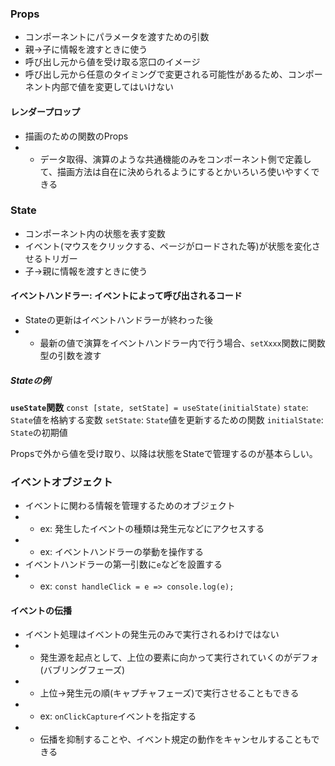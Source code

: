 ### Props
- コンポーネントにパラメータを渡すための引数
- 親→子に情報を渡すときに使う
- 呼び出し元から値を受け取る窓口のイメージ
- 呼び出し元から任意のタイミングで変更される可能性があるため、コンポーネント内部で値を変更してはいけない

#### レンダープロップ
- 描画のための関数のProps
- - データ取得、演算のような共通機能のみをコンポーネント側で定義して、描画方法は自在に決められるようにするとかいろいろ使いやすくできる


### State
- コンポーネント内の状態を表す変数
- イベント(マウスをクリックする、ページがロードされた等)が状態を変化させるトリガー
- 子→親に情報を渡すときに使う

#### イベントハンドラー: イベントによって呼び出されるコード
- Stateの更新はイベントハンドラーが終わった後
- - 最新の値で演算をイベントハンドラー内で行う場合、`setXxxx`関数に関数型の引数を渡す

##### Stateの例
**`useState`関数**
`const [state, setState] = useState(initialState)`
`state`: `State`値を格納する変数
`setState`: `State`値を更新するための関数
`initialState`: `State`の初期値

Propsで外から値を受け取り、以降は状態をStateで管理するのが基本らしい。

### イベントオブジェクト
- イベントに関わる情報を管理するためのオブジェクト
- - ex: 発生したイベントの種類は発生元などにアクセスする
- - ex: イベントハンドラーの挙動を操作する
- イベントハンドラーの第一引数に`e`などを設置する
- - ex: `const handleClick = e => console.log(e);`

#### イベントの伝播
- イベント処理はイベントの発生元のみで実行されるわけではない
- - 発生源を起点として、上位の要素に向かって実行されていくのがデフォ(バブリングフェーズ)
- - 上位→発生元の順(キャプチャフェーズ)で実行させることもできる
- - ex: `onClickCapture`イベントを指定する
- - 伝播を抑制することや、イベント規定の動作をキャンセルすることもできる
